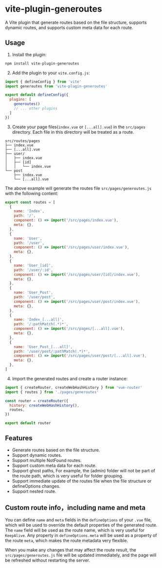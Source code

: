 # vite-plugin-generoutes

A Vite plugin that generate routes based on the file structure, supports dynamic routes, and supports custom meta data for each route.

## Usage

1. Install the plugin:

```bash
npm install vite-plugin-generoutes
```

2. Add the plugin to your `vite.config.js`:

```js
import { defineConfig } from 'vite'
import generoutes from 'vite-plugin-generoutes'

export default defineConfig({
  plugins: [
    generoutes()
    // ... other plugins
  ]
})
```

3. Create your page files(`index.vue` or `[...all].vue`) in the `src/pages` directory. Each file in this directory will be treated as a route.

```
src/routes/pages
├── index.vue
├── [...all].vue
├── user/
│   ├── index.vue
│   ├── [id]
│   │   └── index.vue
└── post
    ├── index.vue
    └── [...all].vue
```

The above example will generate the routes file `src/pages/generoutes.js` with the following content:
```js
export const routes = [
  {
    name: 'Index',
    path: '/',
    component: () => import('/src/pages/index.vue'),
    meta: {},
  },
  {
    name: 'User',
    path: '/user',
    component: () => import('/src/pages/user/index.vue'),
    meta: {},
  },
  {
    name: 'User_[id]',
    path: '/user/:id',
    component: () => import('/src/pages/user/[id]/index.vue'),
    meta: {},
  },
  {
    name: 'User_Post',
    path: '/user/post',
    component: () => import('/src/pages/user/post/index.vue'),
    meta: {},
  },
  {
    name: 'Index_[...all]',
    path: '/:pathMatch(.*)*',
    component: () => import('/src/pages/[...all].vue'),
    meta: {},
  },
  {
    name: 'User_Post_[...all]',
    path: '/user/post/:pathMatch(.*)*',
    component: () => import('/src/pages/user/post/[...all].vue'),
    meta: {},
  },
]
```

4. Import the generated routes and create a router instance:

```js
import { createRouter, createWebHashHistory } from 'vue-router'
import { routes } from './pages/generoutes'

const router = createRouter({
  history: createWebHashHistory(),
  routes,
})

export default router
```

## Features

- Generate routes based on the file structure.
- Support dynamic routes.
- Support multiple NotFound routes.
- Support custom meta data for each route.
- Support ghost paths, For example, the (admin) folder will not be part of the route path, which is very useful for folder grouping.
- Support immediate update of the routes file when the file structure or defineOptions changes.
- Support nested route.

## Custom route info，including name and meta

You can define `name` and `meta` fields in the `defineOptions` of your `.vue` file, which will be used to override the default properties of the generated route. The `name` field will be used as the route name, which is very useful for `KeepAlive`. Any property in `defineOptions.meta` will be used as a property of the route `meta`, which makes the route metadata very flexible.

When you make any changes that may affect the route result, the `src/pages/generoutes.js` file will be updated immediately, and the page will be refreshed without restarting the server.
